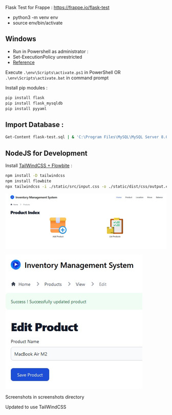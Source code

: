 Flask Test for Frappe : https://frappe.io/flask-test

- python3 -m venv env
- source env/bin/activate

## Windows

- Run in Powershell as administrator :
- Set-ExecutionPolicy unrestricted
- [Reference](https://answers.microsoft.com/en-us/windows/forum/all/execution-of-scripts-is-disabled-how-do-you-enable/e19d41b2-ab61-e011-8dfc-68b599b31bf5)

Execute `.\env\Scripts\activate.ps1` in PowerShell OR `.\env\Scripts\activate.bat` in command prompt

Install pip modules :

```sh
pip install flask
pip install flask_mysqldb
pip install pyyaml
```

## Import Database : 

```sh
Get-Content flask-test.sql | & 'C:\Program Files\MySQL\MySQL Server 8.0\bin\mysql.exe' --user=root --database=flask-test --port=3306 -p
```

## NodeJS for Development

Install [TailWindCSS + Flowbite](https://flowbite.com/docs/getting-started/flask/) :

```sh
npm install -D tailwindcss
npm install flowbite
npx tailwindcss -i ./static/src/input.css -o ./static/dist/css/output.css --watch
```

![Products Index](/screenshots/product-index.jpg)

![Product Edit](/screenshots/product-edit.jpg)

Screenshots in screenshots directory

Updated to use TailWindCSS